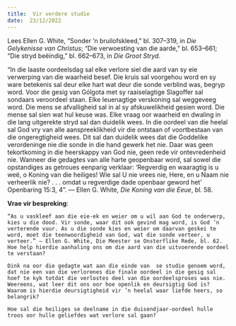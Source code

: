 ```yaml
---
title:  Vir verdere studie
date:  23/12/2022
---
```


Lees Ellen G. White, “Sonder ’n bruilofskleed,” bl. 307–319, in _Die Gelykenisse van Christus_; “Die verwoesting van die aarde,” bl. 653–661; “Die stryd beëindig,” bl. 662–673, in _Die Groot Stryd_.

“In die laaste oordeelsdag sal elke verlore siel die aard van sy eie verwerping van die waarheid besef. Die kruis sal voorgehou word en sy ware betekenis sal deur elke hart wat deur die sonde verblind was, begryp word. Voor die gesig van Gólgota met sy raaiselagtige Slagoffer sal sondaars veroordeel staan. Elke leuenagtige verskoning sal weggeveeg word. Die mens se afvalligheid sal in al sy afskuwelikheid gesien word.  Die mense sal sien wat hul keuse was. Elke vraag oor waarheid en dwaling in die lang uitgerekte stryd sal dan duidelik wees. In die oordeel van die heelal sal God vry van alle aanspreeklikheid vir die ontstaan of voortbestaan van die ongeregtigheid wees. Dit sal dan duidelik wees dat die Goddelike verordeninge nie die sonde in die hand gewerk het nie. Daar was geen tekortkoming in die heerskappy van God nie, geen rede vir ontevredenheid nie. Wanneer die gedagtes van alle harte geopenbaar word, sal sowel die opstandiges as getroues eenparig verklaar: ‘Regverdig en waaragtig is u weë, o Koning van die heiliges! Wie sal U nie vrees nie, Here, en u Naam nie verheerlik nie? . . . omdat u regverdige dade openbaar geword het’ Openbaring 15:3, 4”. — Ellen G. White, _Die Koning van die Eeue_, bl. 58.

**Vrae vir bespreking**:

`“As u vaskleef aan die eie-ek en weier om u wil aan God te onderwerp, kies u die dood. Vir sonde, waar dit ook gevind mag word, is God ’n verterende vuur. As u die sonde kies en weier om daarvan geskei te word, moet die teenwoordigheid van God, wat die sonde verteer, u verteer.” — Ellen G. White, Die Meester se Onsterflike Rede, bl. 62.  Hoe help hierdie aanhaling ons om die aard van die uitvoerende oordeel te verstaan?`

`Dink na oor die gedagte wat aan die einde van  se studie genoem word, dat nie een van die verlorenes die finale oordeel in die gesig sal hoef te kyk totdat die verlostes deel van die oordeelsproses was nie. Weereens, wat leer dit ons oor hoe openlik en deursigtig God is? Waarom is hierdie deursigtigheid vir ’n heelal waar liefde heers, so belangrik?`

`Hoe sal die heiliges se deelname in die duisendjaar-oordeel hulle troos oor hulle geliefdes wat verlore sal gaan?`